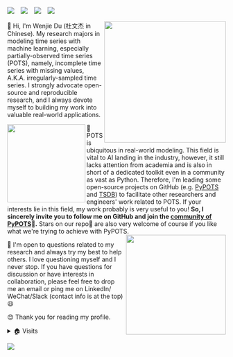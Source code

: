 [![](https://img.shields.io/badge/GoogleScholar-Wenjie_Du-lightblue?style=social&logo=googlescholar)](https://scholar.google.com/citations?user=j9qvUg0AAAAJ&hl=en) &ensp;
[![](https://img.shields.io/badge/LinkedIn-Wenjie--Du-blue?style=social&logo=linkedin)](https://www.linkedin.com/in/wenjie-du) &ensp;
[![](https://img.shields.io/badge/WeChat-__W__DU__-blue?style=social&logo=wechat)](https://github.com/WenjieDu/WenjieDu/blob/main/figs/Wechat_WDU.jpg) &ensp;
[![](https://img.shields.io/badge/Slack-PyPOTS-grey?logo=slack&labelColor=4A154B&color=62BCE5&style=social)](https://pypots-dev.slack.com) &ensp;

<a href='https://github.com/WenjieDu'><img align='right' width=280 src='https://github-readme-stats.vercel.app/api?username=wenjiedu&count_private=true&show_icons=true&theme=onedark&hide_rank=true&hide_title=true&bg_color=264653&border_color=2a9d8f&icon_color=e76f51&text_color=eae2b7&line_height=28'></a>

👋 Hi, I'm Wenjie Du (杜文杰 in Chinese). My research majors in modeling time series with machine learning, especially partially-observed time series (POTS), namely, incomplete time series with missing values, A.K.A. irregularly-sampled time series. I strongly advocate open-source and reproducible research, and I always devote myself to building my work into valuable real-world applications.

<a href='https://github.com/WenjieDu/PyPOTS'><img src='https://raw.githubusercontent.com/WenjieDu/PyPOTS/main/docs/figs/PyPOTS%20logo.svg?sanitize=true' width='180' align='left'></a>

🤔 POTS is ubiquitous in real-world modeling. This field is vital to AI landing in the industry, however, it still lacks attention from academia and is also in short of a dedicated toolkit even in a community as vast as Python. Therefore, I'm leading some open-source projects on GitHub (e.g. [PyPOTS](https://github.com/WenjieDu/PyPOTS) and [TSDB](https://github.com/WenjieDu/TSDB)) to facilitate other researchers and engineers' work related to POTS. If your interests lie in this field, my work probably is very useful to you! **So, I sincerely invite you to follow me on GitHub and join the [community of PyPOTS](https://join.slack.com/t/pypots-dev/shared_invite/zt-1gq6ufwsi-p0OZdW~e9UW_IA4_f1OfxA)🤝.** Stars on our repo🌟 are also very welcome of course if you like what we're trying to achieve with PyPOTS.<a href='https://github.com/WenjieDu/TSDB'><img src="https://raw.githubusercontent.com/WenjieDu/TSDB/main/docs/figs/TSDB%20logo.svg?sanitize=true" align='right' width='230'></a>

💬 I'm open to questions related to my research and always try my best to help others. I love questioning myself and I never stop. If you have questions for discussion or have interests in collaboration, please feel free to drop me an email or ping me on LinkedIn/ WeChat/Slack (contact info is at the top) 😃

😊 Thank you for reading my profile.

<details>
<summary>🏠 Visits</summary>
<img align='left' src='https://hits.seeyoufarm.com/api/count/incr/badge.svg?url=https%3A%2F%2Fgithub.com%2FWenjieDu&count_bg=%2379C83D&title_bg=%23555555&icon=&icon_color=%23E7E7E7&title=Visits+since+May+2022&edge_flat=false'>
</details>

![](https://hit.yhype.me/github/profile?user_id=17807970)